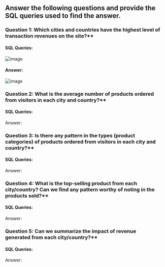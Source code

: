 ## Answer the following questions and provide the SQL queries used to find the answer.

    
### Question 1: Which cities and countries have the highest level of transaction revenues on the site?**


#### SQL Queries:

![image](https://github.com/Nathan-13/SQL-Project/assets/28906249/3c33a705-fcd4-4f81-9161-996a01aacc57)


#### Answer:

![image](https://github.com/Nathan-13/SQL-Project/assets/28906249/2a96cae2-aa77-4f2f-9a74-9768c7dd5ad4)




### Question 2: What is the average number of products ordered from visitors in each city and country?**


#### SQL Queries:



Answer:





### Question 3: Is there any pattern in the types (product categories) of products ordered from visitors in each city and country?**


#### SQL Queries:



Answer:





### Question 4: What is the top-selling product from each city/country? Can we find any pattern worthy of noting in the products sold?**


#### SQL Queries:



Answer:





### Question 5: Can we summarize the impact of revenue generated from each city/country?**

#### SQL Queries:



Answer:







